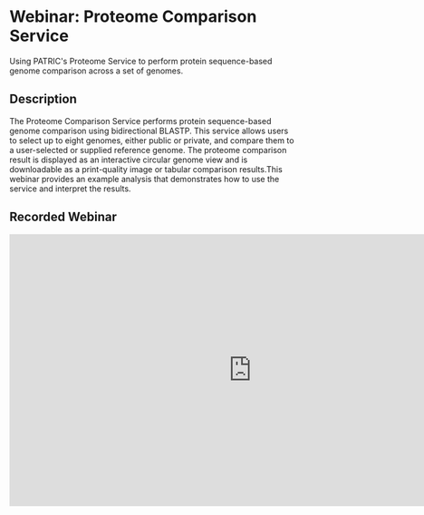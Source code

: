 # Webinar: Proteome Comparison Service
Using PATRIC's Proteome Service to perform protein sequence-based genome comparison across a set of genomes.

## Description
The Proteome Comparison Service performs protein sequence-based genome comparison using bidirectional BLASTP. This service allows users to select up to eight genomes, either public or private, and compare them to a user-selected or supplied reference genome. The proteome comparison result is displayed as an interactive circular genome view and is downloadable as a print-quality image or tabular comparison results.This webinar provides an example analysis that demonstrates how to use the service and interpret the results.

## Recorded Webinar
<iframe width="854" height="480" src="https://www.youtube.com/embed/sozy1mJh1EI" frameborder="0" allow="autoplay; encrypted-media" allowfullscreen></iframe>
